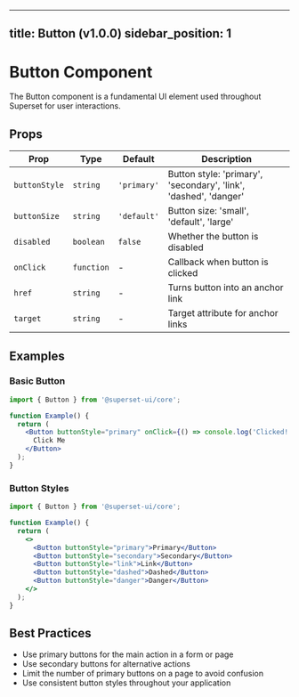 <!--
    Licensed to the Apache Software Foundation (ASF) under one
    or more contributor license agreements.  See the NOTICE file
    distributed with this work for additional information
    regarding copyright ownership.  The ASF licenses this file
    to you under the Apache License, Version 2.0 (the
    "License"); you may not use this file except in compliance
    with the License.  You may obtain a copy of the License at

      http://www.apache.org/licenses/LICENSE-2.0

    Unless required by applicable law or agreed to in writing,
    software distributed under the License is distributed on an
    "AS IS" BASIS, WITHOUT WARRANTIES OR CONDITIONS OF ANY
    KIND, either express or implied.  See the License for the
    specific language governing permissions and limitations
    under the License.
-->
---
title: Button (v1.0.0)
sidebar_position: 1
---

# Button Component

The Button component is a fundamental UI element used throughout Superset for user interactions.

## Props

| Prop | Type | Default | Description |
|------|------|---------|-------------|
| `buttonStyle` | `string` | `'primary'` | Button style: 'primary', 'secondary', 'link', 'dashed', 'danger' |
| `buttonSize` | `string` | `'default'` | Button size: 'small', 'default', 'large' |
| `disabled` | `boolean` | `false` | Whether the button is disabled |
| `onClick` | `function` | - | Callback when button is clicked |
| `href` | `string` | - | Turns button into an anchor link |
| `target` | `string` | - | Target attribute for anchor links |

## Examples

### Basic Button

```jsx
import { Button } from '@superset-ui/core';

function Example() {
  return (
    <Button buttonStyle="primary" onClick={() => console.log('Clicked!')}>
      Click Me
    </Button>
  );
}
```

### Button Styles

```jsx
import { Button } from '@superset-ui/core';

function Example() {
  return (
    <>
      <Button buttonStyle="primary">Primary</Button>
      <Button buttonStyle="secondary">Secondary</Button>
      <Button buttonStyle="link">Link</Button>
      <Button buttonStyle="dashed">Dashed</Button>
      <Button buttonStyle="danger">Danger</Button>
    </>
  );
}
```

## Best Practices

- Use primary buttons for the main action in a form or page
- Use secondary buttons for alternative actions
- Limit the number of primary buttons on a page to avoid confusion
- Use consistent button styles throughout your application
